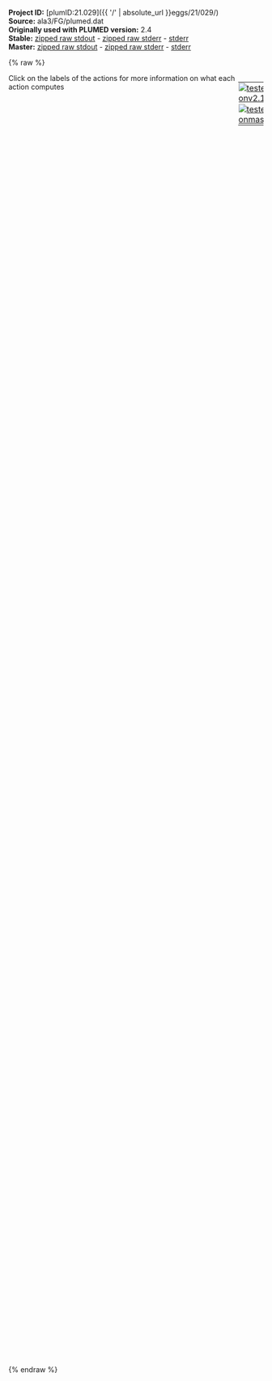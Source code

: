 **Project ID:** [plumID:21.029]({{ '/' | absolute_url }}eggs/21/029/)  
**Source:** ala3/FG/plumed.dat  
**Originally used with PLUMED version:** 2.4  
**Stable:** [zipped raw stdout](plumed.dat.plumed.stdout.txt.zip) - [zipped raw stderr](plumed.dat.plumed.stderr.txt.zip) - [stderr](plumed.dat.plumed.stderr)  
**Master:** [zipped raw stdout](plumed.dat.plumed_master.stdout.txt.zip) - [zipped raw stderr](plumed.dat.plumed_master.stderr.txt.zip) - [stderr](plumed.dat.plumed_master.stderr)  

{% raw %}
<div style="width: 100%; float:left">
<div style="width: 90%; float:left" id="value_details_data/ala3/FG/plumed.dat"> Click on the labels of the actions for more information on what each action computes </div>
<div style="width: 10%; float:left"><table><tr><td style="padding:1px"><a href="plumed.dat.plumed.stderr"><img src="https://img.shields.io/badge/v2.10-passing-green.svg" alt="tested onv2.10" /></a></td></tr><tr><td style="padding:1px"><a href="plumed.dat.plumed_master.stderr"><img src="https://img.shields.io/badge/master-passing-green.svg" alt="tested onmaster" /></a></td></tr></table></div></div>
<pre style="width=97%;">
<span class="plumedtooltip" style="color:green">MOLINFO<span class="right">This command is used to provide information on the molecules that are present in your system. <a href="https://www.plumed.org/doc-master/user-doc/html/_m_o_l_i_n_f_o.html" style="color:green">More details</a><i></i></span></span> <span class="plumedtooltip">MOLTYPE<span class="right"> what kind of molecule is contained in the pdb file - usually not needed since protein/RNA/DNA are compatible<i></i></span></span>=protein <span class="plumedtooltip">STRUCTURE<span class="right">a file in pdb format containing a reference structure<i></i></span></span>=ala3.pdb
<span style="display:none;" id="data/ala3/FG/plumed.dat">The MOLINFO action with label <b></b> calculates something</span><span class="plumedtooltip" style="color:green">FLUSH<span class="right">This command instructs plumed to flush all the open files with a user specified frequency. <a href="https://www.plumed.org/doc-master/user-doc/html/_f_l_u_s_h.html" style="color:green">More details</a><i></i></span></span> <span class="plumedtooltip">STRIDE<span class="right">the frequency with which all the open files should be flushed<i></i></span></span>=500

<b name="data/ala3/FG/plumed.datenergy" onclick='showPath("data/ala3/FG/plumed.dat","data/ala3/FG/plumed.datenergy","data/ala3/FG/plumed.datenergy","black")'>energy</b><span style="display:none;" id="data/ala3/FG/plumed.datenergy">The ENERGY action with label <b>energy</b> calculates the following quantities:<table  align="center" frame="void" width="95%" cellpadding="5%"><tr><td width="5%"><b> Quantity </b>  </td><td width="5%"><b> Type </b>  </td><td><b> Description </b> </td></tr><tr><td width="5%">energy</td><td width="5%"><font color="black">scalar</font></td><td>the internal energy</td></tr></table></span>: <span class="plumedtooltip" style="color:green">ENERGY<span class="right">Calculate the total potential energy of the simulation box. <a href="https://www.plumed.org/doc-master/user-doc/html/_e_n_e_r_g_y.html" style="color:green">More details</a><i></i></span></span> 
<b name="data/ala3/FG/plumed.datphi1" onclick='showPath("data/ala3/FG/plumed.dat","data/ala3/FG/plumed.datphi1","data/ala3/FG/plumed.datphi1","black")'>phi1</b><span style="display:none;" id="data/ala3/FG/plumed.datphi1">The TORSION action with label <b>phi1</b> calculates the following quantities:<table  align="center" frame="void" width="95%" cellpadding="5%"><tr><td width="5%"><b> Quantity </b>  </td><td width="5%"><b> Type </b>  </td><td><b> Description </b> </td></tr><tr><td width="5%">phi1</td><td width="5%"><font color="black">scalar</font></td><td>the TORSION involving these atoms</td></tr></table></span>:   <span class="plumedtooltip" style="color:green">TORSION<span class="right">Calculate a torsional angle. <a href="https://www.plumed.org/doc-master/user-doc/html/_t_o_r_s_i_o_n.html" style="color:green">More details</a><i></i></span></span> <span class="plumedtooltip">ATOMS<span class="right">the four atoms involved in the torsional angle<i></i></span></span>=5,7,9,15       <span class="plumedtooltip">NOPBC<span class="right"> ignore the periodic boundary conditions when calculating distances<i></i></span></span>
<b name="data/ala3/FG/plumed.datpsi1" onclick='showPath("data/ala3/FG/plumed.dat","data/ala3/FG/plumed.datpsi1","data/ala3/FG/plumed.datpsi1","black")'>psi1</b><span style="display:none;" id="data/ala3/FG/plumed.datpsi1">The TORSION action with label <b>psi1</b> calculates the following quantities:<table  align="center" frame="void" width="95%" cellpadding="5%"><tr><td width="5%"><b> Quantity </b>  </td><td width="5%"><b> Type </b>  </td><td><b> Description </b> </td></tr><tr><td width="5%">psi1</td><td width="5%"><font color="black">scalar</font></td><td>the TORSION involving these atoms</td></tr></table></span>:   <span class="plumedtooltip" style="color:green">TORSION<span class="right">Calculate a torsional angle. <a href="https://www.plumed.org/doc-master/user-doc/html/_t_o_r_s_i_o_n.html" style="color:green">More details</a><i></i></span></span> <span class="plumedtooltip">ATOMS<span class="right">the four atoms involved in the torsional angle<i></i></span></span>=7,9,15,17      <span class="plumedtooltip">NOPBC<span class="right"> ignore the periodic boundary conditions when calculating distances<i></i></span></span>
<b name="data/ala3/FG/plumed.datphi2" onclick='showPath("data/ala3/FG/plumed.dat","data/ala3/FG/plumed.datphi2","data/ala3/FG/plumed.datphi2","black")'>phi2</b><span style="display:none;" id="data/ala3/FG/plumed.datphi2">The TORSION action with label <b>phi2</b> calculates the following quantities:<table  align="center" frame="void" width="95%" cellpadding="5%"><tr><td width="5%"><b> Quantity </b>  </td><td width="5%"><b> Type </b>  </td><td><b> Description </b> </td></tr><tr><td width="5%">phi2</td><td width="5%"><font color="black">scalar</font></td><td>the TORSION involving these atoms</td></tr></table></span>:   <span class="plumedtooltip" style="color:green">TORSION<span class="right">Calculate a torsional angle. <a href="https://www.plumed.org/doc-master/user-doc/html/_t_o_r_s_i_o_n.html" style="color:green">More details</a><i></i></span></span> <span class="plumedtooltip">ATOMS<span class="right">the four atoms involved in the torsional angle<i></i></span></span>=15,17,19,25    <span class="plumedtooltip">NOPBC<span class="right"> ignore the periodic boundary conditions when calculating distances<i></i></span></span>
<b name="data/ala3/FG/plumed.datpsi2" onclick='showPath("data/ala3/FG/plumed.dat","data/ala3/FG/plumed.datpsi2","data/ala3/FG/plumed.datpsi2","black")'>psi2</b><span style="display:none;" id="data/ala3/FG/plumed.datpsi2">The TORSION action with label <b>psi2</b> calculates the following quantities:<table  align="center" frame="void" width="95%" cellpadding="5%"><tr><td width="5%"><b> Quantity </b>  </td><td width="5%"><b> Type </b>  </td><td><b> Description </b> </td></tr><tr><td width="5%">psi2</td><td width="5%"><font color="black">scalar</font></td><td>the TORSION involving these atoms</td></tr></table></span>:   <span class="plumedtooltip" style="color:green">TORSION<span class="right">Calculate a torsional angle. <a href="https://www.plumed.org/doc-master/user-doc/html/_t_o_r_s_i_o_n.html" style="color:green">More details</a><i></i></span></span> <span class="plumedtooltip">ATOMS<span class="right">the four atoms involved in the torsional angle<i></i></span></span>=17,19,25,27    <span class="plumedtooltip">NOPBC<span class="right"> ignore the periodic boundary conditions when calculating distances<i></i></span></span>
<b name="data/ala3/FG/plumed.datphi3" onclick='showPath("data/ala3/FG/plumed.dat","data/ala3/FG/plumed.datphi3","data/ala3/FG/plumed.datphi3","black")'>phi3</b><span style="display:none;" id="data/ala3/FG/plumed.datphi3">The TORSION action with label <b>phi3</b> calculates the following quantities:<table  align="center" frame="void" width="95%" cellpadding="5%"><tr><td width="5%"><b> Quantity </b>  </td><td width="5%"><b> Type </b>  </td><td><b> Description </b> </td></tr><tr><td width="5%">phi3</td><td width="5%"><font color="black">scalar</font></td><td>the TORSION involving these atoms</td></tr></table></span>:   <span class="plumedtooltip" style="color:green">TORSION<span class="right">Calculate a torsional angle. <a href="https://www.plumed.org/doc-master/user-doc/html/_t_o_r_s_i_o_n.html" style="color:green">More details</a><i></i></span></span> <span class="plumedtooltip">ATOMS<span class="right">the four atoms involved in the torsional angle<i></i></span></span>=25,27,29,35    <span class="plumedtooltip">NOPBC<span class="right"> ignore the periodic boundary conditions when calculating distances<i></i></span></span>
<b name="data/ala3/FG/plumed.datpsi3" onclick='showPath("data/ala3/FG/plumed.dat","data/ala3/FG/plumed.datpsi3","data/ala3/FG/plumed.datpsi3","black")'>psi3</b><span style="display:none;" id="data/ala3/FG/plumed.datpsi3">The TORSION action with label <b>psi3</b> calculates the following quantities:<table  align="center" frame="void" width="95%" cellpadding="5%"><tr><td width="5%"><b> Quantity </b>  </td><td width="5%"><b> Type </b>  </td><td><b> Description </b> </td></tr><tr><td width="5%">psi3</td><td width="5%"><font color="black">scalar</font></td><td>the TORSION involving these atoms</td></tr></table></span>:   <span class="plumedtooltip" style="color:green">TORSION<span class="right">Calculate a torsional angle. <a href="https://www.plumed.org/doc-master/user-doc/html/_t_o_r_s_i_o_n.html" style="color:green">More details</a><i></i></span></span> <span class="plumedtooltip">ATOMS<span class="right">the four atoms involved in the torsional angle<i></i></span></span>=27,29,35,37    <span class="plumedtooltip">NOPBC<span class="right"> ignore the periodic boundary conditions when calculating distances<i></i></span></span>
<br/><span id="data/ala3/FG/plumed.datdeffactor1_short"><span class="plumedtooltip" style="color:green">EXTERNAL<span class="right">Calculate a restraint that is defined on a grid that is read during start up This action has <a class="toggler" href='javascript:;' onclick='toggleDisplay("data/ala3/FG/plumed.datdeffactor1");'>hidden defaults</a>. <a href="https://www.plumed.org/doc-master/user-doc/html/_e_x_t_e_r_n_a_l.html">More details</a><i></i></span></span> <span class="plumedtooltip">ARG<span class="right">the labels of the scalars on which the bias will act<i></i></span></span>=<b name="data/ala3/FG/plumed.datpsi1">psi1</b>,<b name="data/ala3/FG/plumed.datphi2">phi2</b>,<b name="data/ala3/FG/plumed.datphi1">phi1</b> <span class="plumedtooltip">FILE<span class="right">the name of the file containing the external potential<i></i></span></span>=factor1.grid <span class="plumedtooltip">NOSPLINE<span class="right"> specifies that no spline interpolation is to be used when calculating the energy and forces due to the external potential<i></i></span></span> <span class="plumedtooltip">LABEL<span class="right">a label for the action so that its output can be referenced in the input to other actions<i></i></span></span>=<b name="data/ala3/FG/plumed.datfactor1" onclick='showPath("data/ala3/FG/plumed.dat","data/ala3/FG/plumed.datfactor1","data/ala3/FG/plumed.datfactor1","black")'>factor1</b><span style="display:none;" id="data/ala3/FG/plumed.datfactor1">The EXTERNAL action with label <b>factor1</b> calculates the following quantities:<table  align="center" frame="void" width="95%" cellpadding="5%"><tr><td width="5%"><b> Quantity </b>  </td><td width="5%"><b> Type </b>  </td><td><b> Description </b> </td></tr><tr><td width="5%">factor1.bias</td><td width="5%"><font color="black">scalar</font></td><td>the instantaneous value of the bias potential</td></tr></table></span>
</span><span id="data/ala3/FG/plumed.datdeffactor1_long" style="display:none;"><span class="plumedtooltip" style="color:green">EXTERNAL<span class="right">Calculate a restraint that is defined on a grid that is read during start up This action uses the <a class="toggler" href='javascript:;' onclick='toggleDisplay("data/ala3/FG/plumed.datdeffactor1");'>defaults shown here</a>. <a href="https://www.plumed.org/doc-master/user-doc/html/_e_x_t_e_r_n_a_l.html">More details</a><i></i></span></span> <span class="plumedtooltip">ARG<span class="right">the labels of the scalars on which the bias will act<i></i></span></span>=<b name="data/ala3/FG/plumed.datpsi1">psi1</b>,<b name="data/ala3/FG/plumed.datphi2">phi2</b>,<b name="data/ala3/FG/plumed.datphi1">phi1</b> <span class="plumedtooltip">FILE<span class="right">the name of the file containing the external potential<i></i></span></span>=<b name="data/ala3/FG/plumed.datfactor1">factor1.grid</b> <span class="plumedtooltip">NOSPLINE<span class="right"> specifies that no spline interpolation is to be used when calculating the energy and forces due to the external potential<i></i></span></span> <span class="plumedtooltip">LABEL<span class="right">a label for the action so that its output can be referenced in the input to other actions<i></i></span></span>=<b name="data/ala3/FG/plumed.datfactor1" onclick='showPath("data/ala3/FG/plumed.dat","data/ala3/FG/plumed.datfactor1","data/ala3/FG/plumed.datfactor1","black")'>factor1</b>  <span class="plumedtooltip">SCALE<span class="right"> a factor that multiplies the external potential, useful to invert free energies<i></i></span></span>=1.0
</span><span id="data/ala3/FG/plumed.datdeffactor2_short"><span class="plumedtooltip" style="color:green">EXTERNAL<span class="right">Calculate a restraint that is defined on a grid that is read during start up This action has <a class="toggler" href='javascript:;' onclick='toggleDisplay("data/ala3/FG/plumed.datdeffactor2");'>hidden defaults</a>. <a href="https://www.plumed.org/doc-master/user-doc/html/_e_x_t_e_r_n_a_l.html">More details</a><i></i></span></span> <span class="plumedtooltip">ARG<span class="right">the labels of the scalars on which the bias will act<i></i></span></span>=<b name="data/ala3/FG/plumed.datpsi1">psi1</b>,<b name="data/ala3/FG/plumed.datphi2">phi2</b>,<b name="data/ala3/FG/plumed.datpsi2">psi2</b> <span class="plumedtooltip">FILE<span class="right">the name of the file containing the external potential<i></i></span></span>=factor2.grid <span class="plumedtooltip">NOSPLINE<span class="right"> specifies that no spline interpolation is to be used when calculating the energy and forces due to the external potential<i></i></span></span> <span class="plumedtooltip">LABEL<span class="right">a label for the action so that its output can be referenced in the input to other actions<i></i></span></span>=<b name="data/ala3/FG/plumed.datfactor2" onclick='showPath("data/ala3/FG/plumed.dat","data/ala3/FG/plumed.datfactor2","data/ala3/FG/plumed.datfactor2","black")'>factor2</b><span style="display:none;" id="data/ala3/FG/plumed.datfactor2">The EXTERNAL action with label <b>factor2</b> calculates the following quantities:<table  align="center" frame="void" width="95%" cellpadding="5%"><tr><td width="5%"><b> Quantity </b>  </td><td width="5%"><b> Type </b>  </td><td><b> Description </b> </td></tr><tr><td width="5%">factor2.bias</td><td width="5%"><font color="black">scalar</font></td><td>the instantaneous value of the bias potential</td></tr></table></span>
</span><span id="data/ala3/FG/plumed.datdeffactor2_long" style="display:none;"><span class="plumedtooltip" style="color:green">EXTERNAL<span class="right">Calculate a restraint that is defined on a grid that is read during start up This action uses the <a class="toggler" href='javascript:;' onclick='toggleDisplay("data/ala3/FG/plumed.datdeffactor2");'>defaults shown here</a>. <a href="https://www.plumed.org/doc-master/user-doc/html/_e_x_t_e_r_n_a_l.html">More details</a><i></i></span></span> <span class="plumedtooltip">ARG<span class="right">the labels of the scalars on which the bias will act<i></i></span></span>=<b name="data/ala3/FG/plumed.datpsi1">psi1</b>,<b name="data/ala3/FG/plumed.datphi2">phi2</b>,<b name="data/ala3/FG/plumed.datpsi2">psi2</b> <span class="plumedtooltip">FILE<span class="right">the name of the file containing the external potential<i></i></span></span>=<b name="data/ala3/FG/plumed.datfactor2">factor2.grid</b> <span class="plumedtooltip">NOSPLINE<span class="right"> specifies that no spline interpolation is to be used when calculating the energy and forces due to the external potential<i></i></span></span> <span class="plumedtooltip">LABEL<span class="right">a label for the action so that its output can be referenced in the input to other actions<i></i></span></span>=<b name="data/ala3/FG/plumed.datfactor2" onclick='showPath("data/ala3/FG/plumed.dat","data/ala3/FG/plumed.datfactor2","data/ala3/FG/plumed.datfactor2","black")'>factor2</b>  <span class="plumedtooltip">SCALE<span class="right"> a factor that multiplies the external potential, useful to invert free energies<i></i></span></span>=1.0
</span><span id="data/ala3/FG/plumed.datdeffactor3_short"><span class="plumedtooltip" style="color:green">EXTERNAL<span class="right">Calculate a restraint that is defined on a grid that is read during start up This action has <a class="toggler" href='javascript:;' onclick='toggleDisplay("data/ala3/FG/plumed.datdeffactor3");'>hidden defaults</a>. <a href="https://www.plumed.org/doc-master/user-doc/html/_e_x_t_e_r_n_a_l.html">More details</a><i></i></span></span> <span class="plumedtooltip">ARG<span class="right">the labels of the scalars on which the bias will act<i></i></span></span>=<b name="data/ala3/FG/plumed.datpsi1">psi1</b>,<b name="data/ala3/FG/plumed.datpsi3">psi3</b> <span class="plumedtooltip">FILE<span class="right">the name of the file containing the external potential<i></i></span></span>=factor3.grid <span class="plumedtooltip">NOSPLINE<span class="right"> specifies that no spline interpolation is to be used when calculating the energy and forces due to the external potential<i></i></span></span> <span class="plumedtooltip">LABEL<span class="right">a label for the action so that its output can be referenced in the input to other actions<i></i></span></span>=<b name="data/ala3/FG/plumed.datfactor3" onclick='showPath("data/ala3/FG/plumed.dat","data/ala3/FG/plumed.datfactor3","data/ala3/FG/plumed.datfactor3","black")'>factor3</b><span style="display:none;" id="data/ala3/FG/plumed.datfactor3">The EXTERNAL action with label <b>factor3</b> calculates the following quantities:<table  align="center" frame="void" width="95%" cellpadding="5%"><tr><td width="5%"><b> Quantity </b>  </td><td width="5%"><b> Type </b>  </td><td><b> Description </b> </td></tr><tr><td width="5%">factor3.bias</td><td width="5%"><font color="black">scalar</font></td><td>the instantaneous value of the bias potential</td></tr></table></span>
</span><span id="data/ala3/FG/plumed.datdeffactor3_long" style="display:none;"><span class="plumedtooltip" style="color:green">EXTERNAL<span class="right">Calculate a restraint that is defined on a grid that is read during start up This action uses the <a class="toggler" href='javascript:;' onclick='toggleDisplay("data/ala3/FG/plumed.datdeffactor3");'>defaults shown here</a>. <a href="https://www.plumed.org/doc-master/user-doc/html/_e_x_t_e_r_n_a_l.html">More details</a><i></i></span></span> <span class="plumedtooltip">ARG<span class="right">the labels of the scalars on which the bias will act<i></i></span></span>=<b name="data/ala3/FG/plumed.datpsi1">psi1</b>,<b name="data/ala3/FG/plumed.datpsi3">psi3</b> <span class="plumedtooltip">FILE<span class="right">the name of the file containing the external potential<i></i></span></span>=<b name="data/ala3/FG/plumed.datfactor3">factor3.grid</b> <span class="plumedtooltip">NOSPLINE<span class="right"> specifies that no spline interpolation is to be used when calculating the energy and forces due to the external potential<i></i></span></span> <span class="plumedtooltip">LABEL<span class="right">a label for the action so that its output can be referenced in the input to other actions<i></i></span></span>=<b name="data/ala3/FG/plumed.datfactor3" onclick='showPath("data/ala3/FG/plumed.dat","data/ala3/FG/plumed.datfactor3","data/ala3/FG/plumed.datfactor3","black")'>factor3</b>  <span class="plumedtooltip">SCALE<span class="right"> a factor that multiplies the external potential, useful to invert free energies<i></i></span></span>=1.0
</span><span id="data/ala3/FG/plumed.datdeffactor4_short"><span class="plumedtooltip" style="color:green">EXTERNAL<span class="right">Calculate a restraint that is defined on a grid that is read during start up This action has <a class="toggler" href='javascript:;' onclick='toggleDisplay("data/ala3/FG/plumed.datdeffactor4");'>hidden defaults</a>. <a href="https://www.plumed.org/doc-master/user-doc/html/_e_x_t_e_r_n_a_l.html">More details</a><i></i></span></span> <span class="plumedtooltip">ARG<span class="right">the labels of the scalars on which the bias will act<i></i></span></span>=<b name="data/ala3/FG/plumed.datphi3">phi3</b>,<b name="data/ala3/FG/plumed.datpsi3">psi3</b> <span class="plumedtooltip">FILE<span class="right">the name of the file containing the external potential<i></i></span></span>=factor4.grid <span class="plumedtooltip">NOSPLINE<span class="right"> specifies that no spline interpolation is to be used when calculating the energy and forces due to the external potential<i></i></span></span> <span class="plumedtooltip">LABEL<span class="right">a label for the action so that its output can be referenced in the input to other actions<i></i></span></span>=<b name="data/ala3/FG/plumed.datfactor4" onclick='showPath("data/ala3/FG/plumed.dat","data/ala3/FG/plumed.datfactor4","data/ala3/FG/plumed.datfactor4","black")'>factor4</b><span style="display:none;" id="data/ala3/FG/plumed.datfactor4">The EXTERNAL action with label <b>factor4</b> calculates the following quantities:<table  align="center" frame="void" width="95%" cellpadding="5%"><tr><td width="5%"><b> Quantity </b>  </td><td width="5%"><b> Type </b>  </td><td><b> Description </b> </td></tr><tr><td width="5%">factor4.bias</td><td width="5%"><font color="black">scalar</font></td><td>the instantaneous value of the bias potential</td></tr></table></span>
</span><span id="data/ala3/FG/plumed.datdeffactor4_long" style="display:none;"><span class="plumedtooltip" style="color:green">EXTERNAL<span class="right">Calculate a restraint that is defined on a grid that is read during start up This action uses the <a class="toggler" href='javascript:;' onclick='toggleDisplay("data/ala3/FG/plumed.datdeffactor4");'>defaults shown here</a>. <a href="https://www.plumed.org/doc-master/user-doc/html/_e_x_t_e_r_n_a_l.html">More details</a><i></i></span></span> <span class="plumedtooltip">ARG<span class="right">the labels of the scalars on which the bias will act<i></i></span></span>=<b name="data/ala3/FG/plumed.datphi3">phi3</b>,<b name="data/ala3/FG/plumed.datpsi3">psi3</b> <span class="plumedtooltip">FILE<span class="right">the name of the file containing the external potential<i></i></span></span>=<b name="data/ala3/FG/plumed.datfactor4">factor4.grid</b> <span class="plumedtooltip">NOSPLINE<span class="right"> specifies that no spline interpolation is to be used when calculating the energy and forces due to the external potential<i></i></span></span> <span class="plumedtooltip">LABEL<span class="right">a label for the action so that its output can be referenced in the input to other actions<i></i></span></span>=<b name="data/ala3/FG/plumed.datfactor4" onclick='showPath("data/ala3/FG/plumed.dat","data/ala3/FG/plumed.datfactor4","data/ala3/FG/plumed.datfactor4","black")'>factor4</b>  <span class="plumedtooltip">SCALE<span class="right"> a factor that multiplies the external potential, useful to invert free energies<i></i></span></span>=1.0
</span><br/><br/><br/><span class="plumedtooltip" style="color:green">PRINT<span class="right">Print quantities to a file. <a href="https://www.plumed.org/doc-master/user-doc/html/_p_r_i_n_t.html" style="color:green">More details</a><i></i></span></span> ...
<span class="plumedtooltip">ARG<span class="right">the labels of the values that you would like to print to the file<i></i></span></span>=<b name="data/ala3/FG/plumed.datphi1">phi1</b>,<b name="data/ala3/FG/plumed.datpsi1">psi1</b>,<b name="data/ala3/FG/plumed.datphi2">phi2</b>,<b name="data/ala3/FG/plumed.datpsi2">psi2</b>,<b name="data/ala3/FG/plumed.datphi3">phi3</b>,<b name="data/ala3/FG/plumed.datpsi3">psi3</b>,<b name="data/ala3/FG/plumed.datfactor1">factor1.bias</b>,<b name="data/ala3/FG/plumed.datfactor2">factor2.bias</b>,<b name="data/ala3/FG/plumed.datfactor3">factor3.bias</b>,<b name="data/ala3/FG/plumed.datfactor4">factor4.bias</b>
<span class="plumedtooltip">STRIDE<span class="right"> the frequency with which the quantities of interest should be output<i></i></span></span>=1
<span class="plumedtooltip">FILE<span class="right">the name of the file on which to output these quantities<i></i></span></span>=COLVAR
... PRINT
</pre>
{% endraw %}
